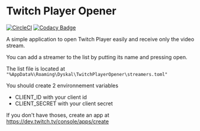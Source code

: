 # Twitch Player Opener
[![CircleCI](https://circleci.com/gh/Dyskal/TwitchPlayerOpener.svg?style=shield)](https://circleci.com/gh/Dyskal/TwitchPlayerOpener)
[![Codacy Badge](https://app.codacy.com/project/badge/Grade/d507b9e052004f0792ce490d57cc2aeb)](https://www.codacy.com/gh/Dyskal/TwitchPlayerOpener/dashboard?utm_source=github.com&amp;utm_medium=referral&amp;utm_content=Dyskal/TwitchPlayerOpener&amp;utm_campaign=Badge_Grade)

A simple application to open Twitch Player easily and receive only the video stream.

You can add a streamer to the list by putting its name and pressing open.

The list file is located at ```"%AppData%\Roaming\Dyskal\TwitchPlayerOpener\streamers.toml"```

You should create 2 environnement variables
-   CLIENT_ID with your client id
-   CLIENT_SECRET with your client secret

If you don't have thoses, create an app at <https://dev.twitch.tv/console/apps/create>